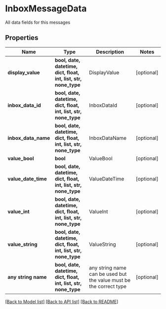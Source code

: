 # InboxMessageData

All data fields for this messages

## Properties
Name | Type | Description | Notes
------------ | ------------- | ------------- | -------------
**display_value** | **bool, date, datetime, dict, float, int, list, str, none_type** | DisplayValue | [optional] 
**inbox_data_id** | **bool, date, datetime, dict, float, int, list, str, none_type** | InboxDataId | [optional] 
**inbox_data_name** | **bool, date, datetime, dict, float, int, list, str, none_type** | InboxDataName | [optional] 
**value_bool** | **bool** | ValueBool | [optional] 
**value_date_time** | **bool, date, datetime, dict, float, int, list, str, none_type** | ValueDateTime | [optional] 
**value_int** | **bool, date, datetime, dict, float, int, list, str, none_type** | ValueInt | [optional] 
**value_string** | **bool, date, datetime, dict, float, int, list, str, none_type** | ValueString | [optional] 
**any string name** | **bool, date, datetime, dict, float, int, list, str, none_type** | any string name can be used but the value must be the correct type | [optional]

[[Back to Model list]](../README.md#documentation-for-models) [[Back to API list]](../README.md#documentation-for-api-endpoints) [[Back to README]](../README.md)


